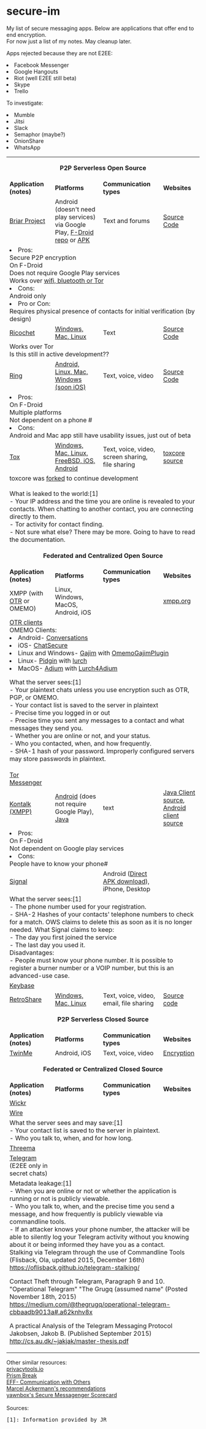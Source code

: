 # secure-im
My list of secure messaging apps.  Below are applications that offer end to end encryption.<br>
For now just a list of my notes.  May cleanup later.<br>

<p>Apps rejected because they are not E2EE:
<li>Facebook Messenger
<li>Google Hangouts
<li>Riot (well E2EE still beta)
<li>Skype
<li>Trello
<p>
<p>To investigate:
<li>Mumble
<li>Jitsi
<li>Slack
<li>Semaphor (maybe?)
<li>OnionShare
<li>WhatsApp

<table>
  <tr><td colspan="4"><p align="center"><b>P2P Serverless Open Source</b></p></td></tr>
  <tr><td><b>Application (notes)</b></td>
  <td><b>Platforms</b></td>
  <td><b>Communication types</b></td>
  <td><b>Websites</b></td></tr>

<tr>
  <td><a href="https://briarproject.org">Briar Project</a></td>
  <td>Android (doesn't need play services) via Google Play, <a href="https://briarproject.org/fdroid.html">F-Droid repo</a> or <a href="https://briarproject.org/apk.html">APK</a></td>
  <td>Text and forums</td>
  <td><a href="https://code.briarproject.org/akwizgran/briar/tree/master">Source Code</a></td>
</tr>
<tr><td colspan="4">
    <li>Pros:</li>
    Secure P2P encryption<br>
    On F-Droid<br>
    Does not require Google Play services<br>
    Works over <a href="https://briarproject.org/how-it-works.html">wifi, bluetooth or Tor</a><br>
    <li>Cons:</li>
    Android only<br>
    <li>Pro or Con:</li>
    Requires physical presence of contacts for initial verification (by design)  
</td></tr>

<tr>
  <td><a href="https://ricochet.im">Ricochet</a></td>
  <td><a href="https://ricochet.im/releases/latest/">Windows, Mac, Linux</a></td>
  <td>Text</td>
  <td><a href="https://github.com/ricochet-im/ricochet">Source Code</a></td>
</tr>
<tr><td colspan="4">
    Works over Tor<br>
    Is this still in active development??
</td></tr>

<tr>
  <td><a href="https://ring.cx">Ring</a></td>
  <td><a href="https://ring.cx/en/download">Android, Linux, Mac, Windows (soon iOS)</a></td>
  <td>Text, voice, video</td>
  <td><a href="https://github.com/savoirfairelinux/">Source Code</a></td>
</tr>
<tr><td colspan="4">
    <li>Pros:</li>
    On F-Droid<br>
    Multiple platforms<br>
    Not dependent on a phone #<br>
    <li>Cons:</li>
    Android and Mac app still have usability issues, just out of beta
</td></tr>

<tr>
  <td><a href="https://tox.chat">Tox</a></td>
  <td><a href="https://tox.chat/download.html">Windows, Mac, Linux, FreeBSD, iOS, Android</a></td>
  <td>Text, voice, video, screen sharing, file sharing</td>
  <td><a href="https://github.com/TokTok/c-toxcore">toxcore source</a></td>
</tr>
<tr><td colspan="4">
  toxcore was <a href="https://tox.chat/download.html#toktok-c-toxcore">forked</a> to continue development<br>
  <br>
  What is leaked to the world:[1]<br>
- Your IP address and the time you are online is revealed to your contacts. When chatting to another contact, you are connecting directly to them.<br>
- Tor activity for contact finding.<br>
- Not sure what else? There may be more. Going to have to read the documentation.
  </td></tr>

<tr><td colspan="4"><p align="center"><b>Federated and Centralized Open Source</b></p></td></tr>
  <tr><td><b>Application (notes)</b></td>
  <td><b>Platforms</b></td>
  <td><b>Communication types</b></td>
  <td><b>Websites</b></td></tr>

<tr>
  <td>XMPP (with <a href="https://wiki.xmpp.org/web/OTR">OTR</a> or OMEMO)</td>
  <td>Linux, Windows, MacOS, Android, iOS</td>
  <td></td>
  <td><a href="https://xmpp.org">xmpp.org</a></td>
</tr>
<tr><td colspan="4">
<a href="https://otr.cypherpunks.ca/software.php">OTR clients</a><br>
OMEMO Clients:<br>
<li>Android- <a href="https://conversations.im/">Conversations</a>
<li>iOS- <a href="https://chatsecure.org/">ChatSecure</a>
<li>Linux and Windows- <a href="https://gajim.org/">Gajim</a> with <a href="https://dev.gajim.org/gajim/gajim-plugins/wikis/OmemoGajimPlugin">OmemoGajimPlugin</a>
<li>Linux- <a href="https://www.pidgin.im/">Pidgin</a> with <a href="https://github.com/gkdr/lurch">lurch</a>
<li>MacOS- <a href="https://adium.im/">Adium</a> with <a href="https://github.com/shtrom/Lurch4Adium">Lurch4Adium</a>
<p>
<p>  What the server sees:[1]<br>
- Your plaintext chats unless you use encryption such as OTR, PGP, or OMEMO.<br>
- Your contact list is saved to the server in plaintext<br>
- Precise time you logged in or out<br>
- Precise time you sent any messages to a contact and what messages they send you.<br>
- Whether you are online or not, and your status.<br>
- Who you contacted, when, and how frequently.<br>
- SHA-1 hash of your password. Improperly configured servers may store passwords in plaintext.
  </td></tr>

<tr>
  <td><a href="https://trac.torproject.org/projects/tor/wiki/doc/TorMessenger">Tor Messenger</a></td>
  <td></td>
  <td></td>
  <td></td>
</tr>

<tr>
  <td><a href="http://www.kontalk.org">Kontalk (XMPP)</a></td>
  <td><a href="https://github.com/kontalk/androidclient/releases">Android</a> (does not require Google Play), <a href="https://github.com/kontalk/desktopclient-java/releases">Java</a></td>
  <td>text</td>
  <td><a href="https://github.com/kontalk/desktopclient-java">Java Client source</a>,<br>
    <a href="https://github.com/kontalk/androidclient">Android client source</a></td>
</tr>
<tr><td colspan="4">
  <li>Pros:</li>
    On F-Droid<br>
    Not dependent on Google play services<br>
  <li>Cons:</li>
    People have to know your phone#
 </td></tr>

<tr>
  <td><a href="https://www.signal.org">Signal</a></td>
  <td></td>
  <td>Android (<a href="https://signal.org/android/apk/">Direct APK download</a>), iPhone, Desktop</td>
</tr>
<tr><td colspan="4">
  What the server sees:[1]<br>
- The phone number used for your registration.<br>
- SHA-2 Hashes of your contacts' telephone numbers to check for a match. OWS claims to delete this as soon as it is no longer needed.
  What Signal claims to keep:<br>
- The day you first joined the service<br>
- The last day you used it.<br>
Disadvantages:<br>
- People must know your phone number. It is possible to register a burner number or a VOIP number, but this is an advanced-use case.
</td></tr>

<tr>
  <td><a href="https://www.keybase.io">Keybase</a></td>
  <td></td>
  <td></td>
  <td></td>
</tr>

<tr>
  <td><a href="http://retroshare.net">RetroShare</a></td>
  <td><a href="http://retroshare.net/downloads.html">Windows, Mac, Linux</a></td>
  <td>Text, voice, video, email, file sharing</td>
  <td><a href="https://github.com/RetroShare/RetroShare">Source code</a></td>
</tr>

<tr><td colspan="4"><p align="center"><b>P2P Serverless Closed Source</b></p></td></tr>
  <tr><td><b>Application (notes)</b></td>
  <td><b>Platforms</b></td>
  <td><b>Communication types</b></td>
  <td><b>Websites</b></td></tr>

<tr>
  <td><a href="https://twin.me">TwinMe</a></td>
  <td>Android, iOS</td>
  <td>Text, voice, video</td>
  <td><a href="https://twin.me/en/support/twinme-protect-data/">Encryption</a></td>
</tr>

<tr><td colspan="4"><p align="center"><b>Federated or Centralized Closed Source</b></p></td></tr>
  <tr><td><b>Application (notes)</b></td>
  <td><b>Platforms</b></td>
  <td><b>Communication types</b></td>
  <td><b>Websites</b></td></tr>

<tr>
  <td><a href="https://www.wickr.com">Wickr</a></td>
  <td></td>
  <td></td>
  <td></td>
</tr>

<tr>
  <td><a href="https://wire.com">Wire</a></td>
  <td></td>
  <td></td>
  <td></td>
</tr>
<tr><td colspan="4">
What the server sees and may save:[1]<br>
- Your contact list is saved to the server in plaintext.<br>
- Who you talk to, when, and for how long.  
</td></tr>

<tr>
  <td><a href="https://threema.ch">Threema</a></td>
  <td></td>
  <td></td>
  <td></td>
</tr>

<tr>
  <td><a href="https://telegram.org">Telegram</a> (E2EE only in secret chats)</td>
  <td></td>
  <td></td>
  <td></td>
</tr>
<tr><td colspan="4">
  Metadata leakage:[1]<br>
- When you are online or not or whether the application is running or not is publicly viewable.<br>
- Who you talk to, when, and the precise time you send a message, and how frequently is publicly viewable via commandline tools.<br>
- If an attacker knows your phone number, the attacker will be able to silently log your Telegram activity without you knowing about it or being informed they have you as a contact.<br>
  Stalking via Telegram through the use of Commandline Tools (Flisback, Ola, updated 2015, December 16th)<br>
<a href="https://oflisback.github.io/telegram-stalking/">https://oflisback.github.io/telegram-stalking/</a><br>

Contact Theft through Telegram, Paragraph 9 and 10.<br>
"Operational Telegram"  "The Grugq (assumed name" (Posted November 18th, 2015)<br>
<a href="https://medium.com/@thegrugq/operational-telegram-cbbaadb9013a#.a62knhv8x">https://medium.com/@thegrugq/operational-telegram-cbbaadb9013a#.a62knhv8x</a><br>

A practical Analysis of the Telegram Messaging Protocol<br>
Jakobsen, Jakob B. (Published September 2015)<br>
<a href="http://cs.au.dk/~jakjak/master-thesis.pdf">http://cs.au.dk/~jakjak/master-thesis.pdf</a>
  </td></tr>

</table>

<p>
<p>Other similar resources:<br>
<a href="https://www.privacytools.io/#im">privacytools.io</a><br>
<a href="https://prism-break.org">Prism Break</a><br>
<a href="https://ssd.eff.org/en/module/communicating-others">EFF- Communication with Others</a><br>
<a href="https://hackernoon.com/encrypted-instant-messaging-recommendations-january-2017-711c03af02cc">Marcel Ackermann's recommendations</a><br>
<a href="https://yawnbox.com/2017/05/01/secure-messenger-scorecard-may-2017/">yawnbox's Secure Messagenger Scorecard</a><br>

<br>
Sources:
<pre>[1]: Information provided by JR</pre>
